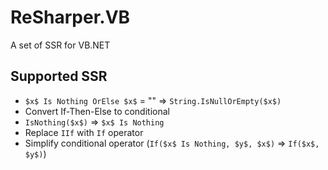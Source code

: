 # ReSharper.VB
A set of SSR for VB.NET

Supported SSR
-------------

* `$x$ Is Nothing OrElse $x$` = "" => `String.IsNullOrEmpty($x$)`
* Convert If-Then-Else to conditional
* `IsNothing($x$)` => `$x$ Is Nothing`
* Replace `IIf` with `If` operator
* Simplify conditional operator (`If($x$ Is Nothing, $y$, $x$)` => `If($x$, $y$)`)

